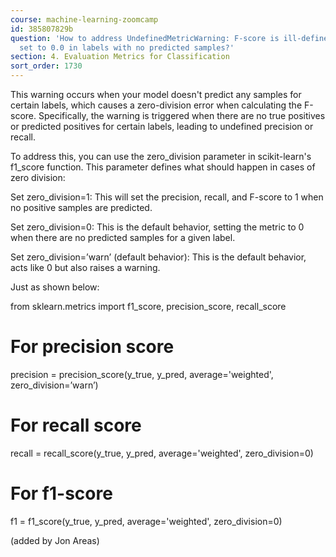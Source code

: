 ```yaml
---
course: machine-learning-zoomcamp
id: 385807829b
question: 'How to address UndefinedMetricWarning: F-score is ill-defined and being
  set to 0.0 in labels with no predicted samples?'
section: 4. Evaluation Metrics for Classification
sort_order: 1730
---
```


This warning occurs when your model doesn't predict any samples for certain labels, which causes a zero-division error when calculating the F-score. Specifically, the warning is triggered when there are no true positives or predicted positives for certain labels, leading to undefined precision or recall.

To address this, you can use the zero_division parameter in scikit-learn's f1_score function. This parameter defines what should happen in cases of zero division:

Set zero_division=1: This will set the precision, recall, and F-score to 1 when no positive samples are predicted.

Set zero_division=0: This is the default behavior, setting the metric to 0 when there are no predicted samples for a given label.

Set zero_division=’warn’ (default behavior): This is the default behavior, acts like 0 but also raises a warning.

Just as shown below:

from sklearn.metrics import f1_score, precision_score, recall_score

# For precision score 
precision = precision_score(y_true, y_pred, average='weighted', zero_division=’warn’) 

# For recall score 
recall = recall_score(y_true, y_pred, average='weighted', zero_division=0)

# For f1-score
f1 = f1_score(y_true, y_pred, average='weighted', zero_division=0)

(added by Jon Areas)

